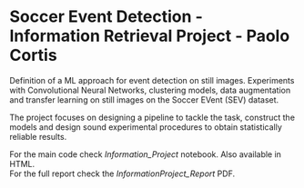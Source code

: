 # Soccer Event Detection - Information Retrieval Project - Paolo Cortis

Definition of a ML approach for event detection on still images.
Experiments with Convolutional Neural Networks, clustering models, data augmentation and transfer learning on still images on the Soccer EVent (SEV) dataset.

The project focuses on designing a pipeline to tackle the task, construct the models and design sound experimental procedures to obtain statistically reliable results.

For the main code check *Information_Project* notebook. Also available in HTML.  
For the full report check the *InformationProject_Report* PDF.
